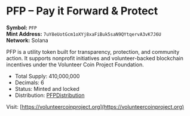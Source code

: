 # PFP – Pay it Forward & Protect

**Symbol:** `PFP`  
**Mint Address:** `7uY8eUotGcm1oXYj8xaFiBuk5saN9QYtqervA3vK7J6U`  
**Network:** Solana

PFP is a utility token built for transparency, protection, and community action. It supports nonprofit initiatives and volunteer-backed blockchain incentives under the Volunteer Coin Project Foundation.

- Total Supply: 410,000,000
- Decimals: 6
- Status: Minted and locked
- Distribution: [PFPDistribution](https://solscan.io/account/AuL6EtiURtYFnv5Bf7nKJ7t2rwWU4X7KsFMayNhi2ZZN)

Visit: [https://volunteercoinproject.org](https://volunteercoinproject.org)
